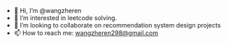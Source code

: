- 👋 Hi, I’m @wangzheren
- 👀 I’m interested in leetcode solving.
- 💞️ I’m looking to collaborate on recommendation system design projects
- 📫 How to reach me: wangzheren298@gmail.com

<!---
wangzheren/wangzheren is a ✨ special ✨ repository because its `README.md` (this file) appears on your GitHub profile.
You can click the Preview link to take a look at your changes.
--->
